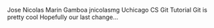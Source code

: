 Jose Nicolas Marin Gamboa jnicolasmg
Uchicago CS Git Tutorial
Git is pretty cool
Hopefully our last change...
